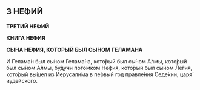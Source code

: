 ## 3 НЕ́ФИЙ

**ТРЕ́ТИЙ НЕ́ФИЙ**

**КНИ́ГА НЕ́ФИЯ**

**СЫ́НА НЕ́ФИЯ, КОТО́РЫЙ БЫЛ СЫ́НОМ ГЕЛАМА́НА**

И Гелама́н был сы́ном Гелама́на, кото́рый был сы́ном А́лмы, кото́рый был сы́ном А́лмы, бу́дучи пото́мком Не́фия, кото́рый был сы́ном Ле́гия, кото́рый вы́шел из Иерусали́ма в пе́рвый год правле́ния Седе́кии, царя́ иуде́йского.
